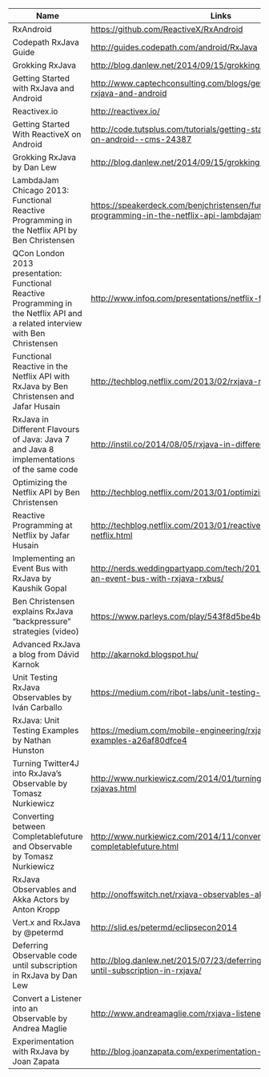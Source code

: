 Name | Links 
------------ | ------------- 
RxAndroid | https://github.com/ReactiveX/RxAndroid
Codepath RxJava Guide | http://guides.codepath.com/android/RxJava
Grokking RxJava | http://blog.danlew.net/2014/09/15/grokking-rxjava-part-1/
Getting Started with RxJava and Android | http://www.captechconsulting.com/blogs/getting-started-with-rxjava-and-android
Reactivex.io | http://reactivex.io/
Getting Started With ReactiveX on Android | http://code.tutsplus.com/tutorials/getting-started-with-reactivex-on-android--cms-24387
Grokking RxJava by Dan Lew | http://blog.danlew.net/2014/09/15/grokking-rxjava-part-1/
LambdaJam Chicago 2013: Functional Reactive Programming in the Netflix API by Ben Christensen | https://speakerdeck.com/benjchristensen/functional-reactive-programming-in-the-netflix-api-lambdajam-2013
QCon London 2013 presentation: Functional Reactive Programming in the Netflix API and a related interview with Ben Christensen | http://www.infoq.com/presentations/netflix-functional-rx
Functional Reactive in the Netflix API with RxJava by Ben Christensen and Jafar Husain | http://techblog.netflix.com/2013/02/rxjava-netflix-api.html 
RxJava in Different Flavours of Java: Java 7 and Java 8 implementations of the same code | http://instil.co/2014/08/05/rxjava-in-different-flavours-of-java/
Optimizing the Netflix API by Ben Christensen | http://techblog.netflix.com/2013/01/optimizing-netflix-api.html
Reactive Programming at Netflix by Jafar Husain | http://techblog.netflix.com/2013/01/reactive-programming-at-netflix.html
Implementing an Event Bus with RxJava by Kaushik Gopal | http://nerds.weddingpartyapp.com/tech/2014/12/24/implementing-an-event-bus-with-rxjava-rxbus/
Ben Christensen explains RxJava “backpressure” strategies (video) | https://www.parleys.com/play/543f8d5be4b06e1184ae4106/about
Advanced RxJava a blog from Dávid Karnok | http://akarnokd.blogspot.hu/
Unit Testing RxJava Observables by Iván Carballo | https://medium.com/ribot-labs/unit-testing-rxjava-6e9540d4a329
RxJava: Unit Testing Examples by Nathan Hunston | https://medium.com/mobile-engineering/rxjava-unit-testing-examples-a26af80dfce4
Turning Twitter4J into RxJava’s Observable by Tomasz Nurkiewicz | http://www.nurkiewicz.com/2014/01/turning-twitter4j-into-rxjavas.html
Converting between Completablefuture and Observable by Tomasz Nurkiewicz | http://www.nurkiewicz.com/2014/11/converting-between-completablefuture.html
RxJava Observables and Akka Actors by Anton Kropp | http://onoffswitch.net/rxjava-observables-akka-actors/
Vert.x and RxJava by @petermd | http://slid.es/petermd/eclipsecon2014
Deferring Observable code until subscription in RxJava by Dan Lew | http://blog.danlew.net/2015/07/23/deferring-observable-code-until-subscription-in-rxjava/
Convert a Listener into an Observable by Andrea Maglie | http://www.andreamaglie.com/rxjava-listener-to-observable/
Experimentation with RxJava by Joan Zapata | http://blog.joanzapata.com/experimentation-with-rx/

